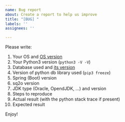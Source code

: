 ```yaml
---
name: Bug report
about: Create a report to help us improve
title: "[BUG] "
labels: ''
assignees: ''

---
```


Please write:

1. Your OS and [OS version](https://www.google.com/search?channel=fs&q=check+os+version&ie=utf-8&oe=utf-8)
2. Your Python3 version (`python3 -V -V`)
3. Database used and [its version](https://www.google.com/search?channel=fs&q=check+database+version&ie=utf-8&oe=utf-8)
4. Version of python db library used (`pip3 freeze`)
5. Spring (Boot) version
6. sq2o version
7. JDK type (Oracle, OpendJDK, ...) and version
8. Steps to reproduce
9. Actual result (with the python stack trace if present)
10. Expected result

Enjoy!
